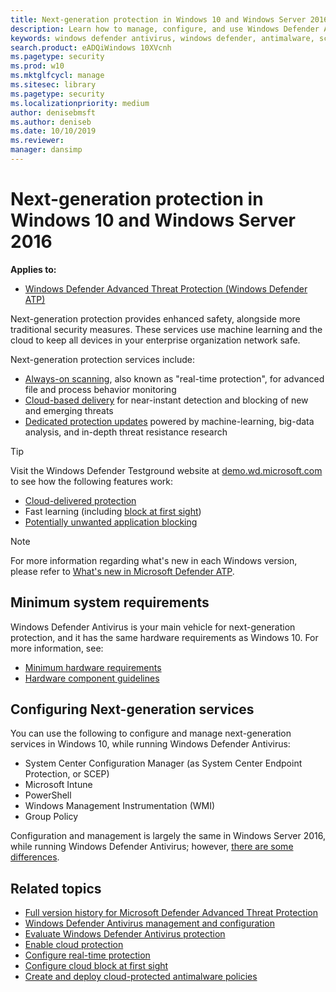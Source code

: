```yaml
---
title: Next-generation protection in Windows 10 and Windows Server 2016
description: Learn how to manage, configure, and use Windows Defender AV, the built-in antimalware and antivirus product available in Windows 10 and Windows Server 2016
keywords: windows defender antivirus, windows defender, antimalware, scep, system center endpoint protection, system center configuration manager, virus, malware, threat, detection, protection, security
search.product: eADQiWindows 10XVcnh
ms.pagetype: security
ms.prod: w10
ms.mktglfcycl: manage
ms.sitesec: library
ms.pagetype: security
ms.localizationpriority: medium
author: denisebmsft
ms.author: deniseb
ms.date: 10/10/2019
ms.reviewer: 
manager: dansimp
---
```


# Next-generation protection in Windows 10 and Windows Server 2016

**Applies to:**

- [Windows Defender Advanced Threat Protection (Windows Defender ATP)](https://go.microsoft.com/fwlink/p/?linkid=2069559)

Next-generation protection provides enhanced safety, alongside more traditional security measures. These services use machine learning and the cloud to keep all devices in your enterprise organization network safe.

Next-generation protection services include:

- [Always-on scanning](configure-real-time-protection-windows-defender-antivirus.md), also known as "real-time protection", for advanced file and process behavior monitoring
- [Cloud-based delivery](utilize-microsoft-cloud-protection-windows-defender-antivirus.md) for near-instant detection and blocking of new and emerging threats
- [Dedicated protection updates](manage-updates-baselines-windows-defender-antivirus.md) powered by machine-learning, big-data analysis, and in-depth threat resistance research

>[!TIP]
>Visit the Windows Defender Testground website at [demo.wd.microsoft.com](https://demo.wd.microsoft.com?ocid=cx-wddocs-testground) to see how the following features work:
>
>- [Cloud-delivered protection](enable-cloud-protection-windows-defender-antivirus.md)
>- Fast learning (including [block at first sight](configure-block-at-first-sight-windows-defender-antivirus.md))
>- [Potentially unwanted application blocking](detect-block-potentially-unwanted-apps-windows-defender-antivirus.md)

> [!NOTE]
> For more information regarding what's new in each Windows version, please refer to [What's new in Microsoft Defender ATP](https://docs.microsoft.com/windows/security/threat-protection/microsoft-defender-atp/whats-new-in-microsoft-defender-atp).

## Minimum system requirements

Windows Defender Antivirus is your main vehicle for next-generation protection, and it has the same hardware requirements as Windows 10. For more information, see:

- [Minimum hardware requirements](https://docs.microsoft.com/windows-hardware/design/minimum/minimum-hardware-requirements-overview)
- [Hardware component guidelines](https://docs.microsoft.com/windows-hardware/design/component-guidelines/components)

## Configuring Next-generation services

You can use the following to configure and manage next-generation services in Windows 10, while running Windows Defender Antivirus:

- System Center Configuration Manager (as System Center Endpoint Protection, or SCEP)
- Microsoft Intune
- PowerShell
- Windows Management Instrumentation (WMI)
- Group Policy

Configuration and management is largely the same in Windows Server 2016, while running Windows Defender Antivirus; however, [there are some differences](windows-defender-antivirus-on-windows-server-2016.md).

## Related topics

- [Full version history for Microsoft Defender Advanced Threat Protection](../microsoft-defender-atp/whats-new-in-microsoft-defender-atp.md)
- [Windows Defender Antivirus management and configuration](configuration-management-reference-windows-defender-antivirus.md)
- [Evaluate Windows Defender Antivirus protection](evaluate-windows-defender-antivirus.md)
- [Enable cloud protection](enable-cloud-protection-windows-defender-antivirus.md)
- [Configure real-time protection](configure-real-time-protection-windows-defender-antivirus.md)
- [Configure cloud block at first sight](configure-block-at-first-sight-windows-defender-antivirus.md)
- [Create and deploy cloud-protected antimalware policies](https://docs.microsoft.com/sccm/protect/deploy-use/endpoint-antimalware-policies#cloud-protection-service.md)
